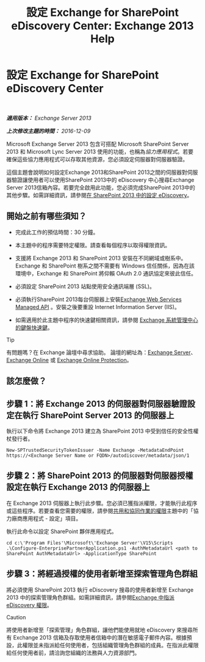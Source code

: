 ﻿---
title: '設定 Exchange for SharePoint eDiscovery Center: Exchange 2013 Help'
TOCTitle: 設定 Exchange for SharePoint eDiscovery Center
ms:assetid: 795c1a3b-295c-4ee5-ade9-52cf3fda3f19
ms:mtpsurl: https://technet.microsoft.com/zh-tw/library/JJ218665(v=EXCHG.150)
ms:contentKeyID: 50473540
ms.date: 05/21/2018
mtps_version: v=EXCHG.150
ms.translationtype: MT
---

# 設定 Exchange for SharePoint eDiscovery Center

 

_**適用版本：** Exchange Server 2013_

_**上次修改主題的時間：** 2016-12-09_

Microsoft Exchange Server 2013 包含可搭配 Microsoft SharePoint Server 2013 和 Microsoft Lync Server 2013 使用的功能，也稱為*協力應用程式*。若要確保這些協力應用程式可以存取其他資源，您必須設定伺服器對伺服器驗證。

這個主題會說明如何設定Exchange 2013和SharePoint 2013之間的伺服器對伺服器驗證讓使用者可以使用SharePoint 2013中的 eDiscovery 中心搜尋Exchange Server 2013信箱內容。若要完全啟用此功能，您必須完成SharePoint 2013中的其他步驟。如需詳細資訊，請參閱[在 SharePoint 2013 中的設定 eDiscovery](https://go.microsoft.com/fwlink/?linkid=257727)。

## 開始之前有哪些須知？

  - 完成此工作的預估時間：30 分鐘。

  - 本主題中的程序需要特定權限。請查看每個程序以取得權限資訊。

  - 支援將 Exchange 2013 和 SharePoint 2013 安裝在不同網域或樹系中。Exchange 和 SharePoint 樹系之間不需要有 Windows 信任關係，因為在該環境中，Exchange 和 SharePoint 將仰賴 OAuth 2.0 通訊協定來彼此信任。

  - 必須設定 SharePoint 2013 站點使用安全通訊端層 (SSL)。

  - 必須執行SharePoint 2013每台伺服器上安裝[Exchange Web Services Managed API](https://go.microsoft.com/fwlink/?linkid=257726) 。安裝之後要重設 Internet Information Server (IIS)。

  - 如需適用於此主題中程序的快速鍵相關資訊，請參閱 [Exchange 系統管理中心的鍵盤快速鍵](keyboard-shortcuts-in-the-exchange-admin-center-exchange-online-protection-help.md)。


> [!TIP]  
> 有問題嗎？在 Exchange 論壇中尋求協助。 論壇的網址為：<a href="https://go.microsoft.com/fwlink/p/?linkid=60612">Exchange Server</a>、 <a href="https://go.microsoft.com/fwlink/p/?linkid=267542">Exchange Online</a> 或 <a href="https://go.microsoft.com/fwlink/p/?linkid=285351">Exchange Online Protection</a>。




## 該怎麼做？

## 步驟 1：將 Exchange 2013 的伺服器對伺服器驗證設定在執行 SharePoint Server 2013 的伺服器上

執行以下命令將 Exchange 2013 建立為 SharePoint 2013 中受到信任的安全性權杖發行者。

    New-SPTrustedSecurityTokenIssuer -Name Exchange -MetadataEndPoint https://<Exchange Server Name or FQDN>/autodiscover/metadata/json/1

## 步驟 2：將 SharePoint 2013 的伺服器對伺服器授權設定在執行 Exchange 2013 的伺服器上

在 Exchange 2013 伺服器上執行此步驟。您必須已獲指派權限，才能執行此程序或這些程序。若要查看您需要的權限，請參閱[共用和協同作業的權限](sharing-and-collaboration-permissions-exchange-2013-help.md)主題中的「協力廠商應用程式 - 設定」項目。

執行此命令以設定 SharePoint 夥伴應用程式。

    cd c:\'Program Files'\Microsoft\'Exchange Server'\V15\Scripts
    .\Configure-EnterprisePartnerApplication.ps1 -AuthMetadataUrl <path to SharePoint AuthMetadataUrl> -ApplicationType SharePoint

## 步驟 3：將經過授權的使用者新增至探索管理角色群組

將必須使用 SharePoint 2013 執行 eDiscovery 搜尋的使用者新增至 Exchange 2013 中的探索管理角色群組。如需詳細資訊，請參閱[Exchange 中指派 eDiscovery 權限](https://docs.microsoft.com/zh-tw/exchange/security-and-compliance/in-place-ediscovery/assign-ediscovery-permissions)。


> [!CAUTION]  
> 將使用者新增至「探索管理」角色群組，讓他們能使用就地 eDiscovery 來搜尋所有 Exchange 2013 信箱及存取使用者信箱中的潛在敏感電子郵件內容。根據預設，此權限並未指派給任何使用者，包括組織管理角色群組的成員。在指派此權限給任何使用者前，請洽詢您組織的法務與人力資源部門。



